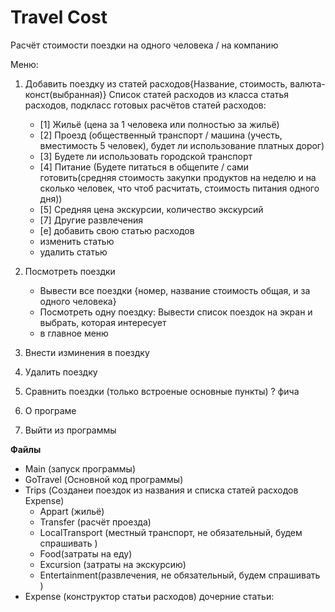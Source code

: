 # Travel Cost

Расчёт стоимости поездки на одного человека / на компанию

Меню:
1. Добавить поездку из статей расходов{Название, стоимость, валюта-конст(выбранная)}
    Список статей расходов из класса статья расходов, 
    подкласс готовых расчётов статей расходов: 
    - [1] Жильё (цена за 1 человека или полностью за жильё)
    - [2] Проезд (общественный транспорт /
      машина (учесть, вместимость 5 человек), будет ли использование платных дорог)
    - [3] Будете ли использовать городской транспорт
    - [4] Питание (Будете питаться в общепите / сами готовить(средняя стоимость закупки продуктов на неделю и на сколько человек, что
          чтоб расчитать, стоимость питания одного дня))
    - [5] Средняя цена экскурсии, количество экскурсий
    - [7] Другие развлечения
    - [e] добавить свою статью расходов
    - изменить статью
    - удалить статью
      
2. Посмотреть поездки
    - Вывести все поездки {номер, название стоимость общая, и за одного человека}
    - Посмотреть одну поездку:
        Вывести список поездок на экран 
    и выбрать, которая интересует 
    - в главное меню
3. Внести изминения в поездку
4. Удалить поездку
5. Сравнить поездки (только встроеные основные пункты) ? фича
6. О програме
7. Выйти из программы 

**Файлы**  
- Main (запуск программы)
- GoTravel (Основной код программы)
- Trips (Созданеи поездок из названия и списка статей расходов Expense)
    - Appart (жильё)
    - Transfer (расчёт проезда)
    - LocalTransport (местный транспорт, не обязательный, будем спрашивать )
    - Food(затраты на еду)
    - Excursion (затраты на экскурсию)
    - Entertainment(развлечения, не обязательный, будем спрашивать )
- Expense (конструктор статьи расходов) дочерние статьи:

